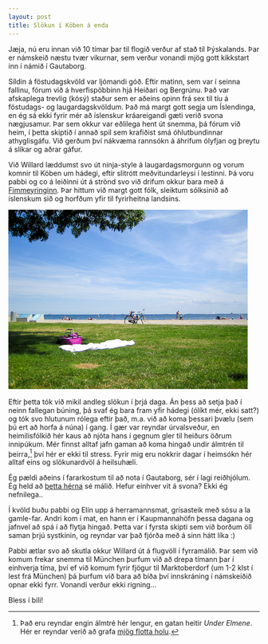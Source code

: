 ```yaml
---
layout: post
title: Slökun í Köben á enda
---
```

Jæja, nú eru innan við 10 tímar þar til flogið verður af stað til Þýskalands.
Þar er námskeið næstu tvær vikurnar, sem verður vonandi mjög gott kikkstart inn
í námið í Gautaborg.

Síldin á föstudagskvöld var ljómandi góð. Eftir matinn, sem var í seinna fallinu,
fórum við á hverfispöbbinn hjá Heiðari og Bergrúnu. Það var afskaplega trevlig (kósý)
staður sem er aðeins opinn frá sex til tíu á föstudags- og laugardagskvöldum. Það má
margt gott segja um Íslendinga, en ég sá ekki fyrir mér að íslenskur kráareigandi
gæti verið svona nægjusamur. Þar sem okkur var eðlilega hent út snemma, þá fórum við
heim, í þetta skiptið í annað spil sem krafiðist smá óhlutbundinnar athyglisgáfu.
Við gerðum því nákvæma rannsókn á áhrifum ólyfjan og þreytu á slíkar og aðrar gáfur. 

Við Willard læddumst svo út ninja-style á laugardagsmorgunn og vorum komnir til
Köben um hádegi, eftir slitrótt meðvitundarleysi í lestinni. Þá voru pabbi og co á
leiðinni út á strönd svo við drifum okkur bara með á 
[Fimmeyringinn](http://www.tripwiser.com/trip_thing_to_do-Femren_Amager_Denmark?itiNodeId=8a8c80fd1a9a90da011ac18b18894014&eType=activity). 
Þar hittum við margt gott fólk,
sleiktum sólksinið að íslenskum sið og horfðum yfir til fyrirheitna landsins.

![Horft til Svíþjóðar](/photos/fimmeyringur.jpg)

Eftir þetta tók við mikil andleg slökun í þrjá daga. Án þess að setja það í neinn
fallegan búning, þá svaf ég bara fram yfir hádegi (ólíkt mér, ekki satt?) og tók
svo hlutunum rólega eftir það, m.a. við að koma þessari þvælu (sem þú ert að horfa á núna) í
gang. Í gær var reyndar úrvalsveður, en heimilisfólkið hér kaus að njóta hans í
gegnum gler til heiðurs öðrum innipúkum. Mér finnst alltaf jafn gaman að koma hingað
undir álmtrén til þeirra,[^1] því hér er ekki til stress. Fyrir mig eru nokkrir dagar
í heimsókn hér alltaf eins og slökunardvöl á heilsuhæli.

[^1]: Það eru reyndar engin álmtré hér lengur, en gatan heitir *Under Elmene*.
      Hér er reyndar verið að grafa [mjög flotta holu](http://ing.dk/artikel/82710-parker-din-bil-i-en-fuldautomatisk-elevator).

Ég pældi aðeins í fararkostum til að nota í Gautaborg, sér í lagi reiðhjólum. Ég
held að [þetta hérna](http://www.raleighbikes.dk/sites/kampange_sprite_alu_herre.html)
sé málið. Hefur einhver vit á svona? Ekki ég nefnilega..

Í kvöld buðu pabbi og Elín upp á herramannsmat, grísasteik með sósu a la gamle-far.
Andri kom í mat, en hann er í Kaupmannahöfn þessa dagana og jafnvel að spá í að flytja
hingað. Þetta var í fyrsta skipti sem við borðum öll saman þrjú systkinin, og reyndar var
það fjórða með á sinn hátt líka :)

Pabbi ætlar svo að skutla okkur Willard út á flugvöll í fyrramálið. Þar sem við komum
frekar snemma til München þurfum við að drepa tímann þar í einhverja tíma, því ef við
komum fyrir fjögur til Marktoberdorf (um 1-2 klst í lest frá München) þá þurfum við
bara að bíða því innskráning í námskeiðið opnar ekki fyrr. Vonandi verður ekki rigning...

Bless í bili!

